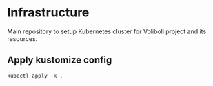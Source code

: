 # Infrastructure

Main repository to setup Kubernetes cluster for Voliboli project and its resources.

## Apply kustomize config

```
kubectl apply -k .
```
